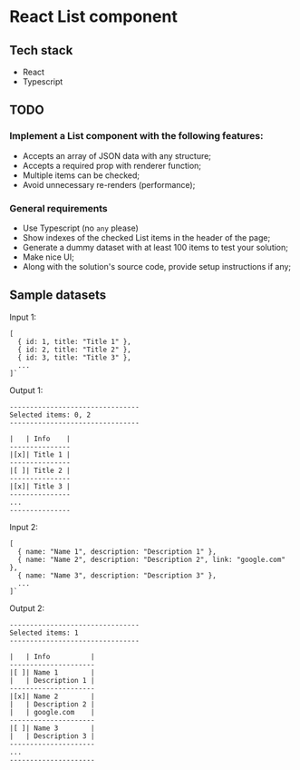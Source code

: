 # React List component

## Tech stack
- React
- Typescript

## TODO

### Implement a List component with the following features:

- Accepts an array of JSON data with any structure;
- Accepts a required prop with renderer function;
- Multiple items can be checked;
- Avoid unnecessary re-renders (performance);

### General requirements
- Use Typescript (no `any` please)
- Show indexes of the checked List items in the header of the page;
- Generate a dummy dataset with at least 100 items to test your solution;
- Make nice UI;
- Along with the solution's source code, provide setup instructions if any;

## Sample datasets

Input 1:
```
[
  { id: 1, title: "Title 1" },
  { id: 2, title: "Title 2" },
  { id: 3, title: "Title 3" },
  ...
]`
```
Output 1:
```
--------------------------------
Selected items: 0, 2
--------------------------------

|   | Info    |
---------------
|[x]| Title 1 |
---------------
|[ ]| Title 2 |
---------------
|[x]| Title 3 |
---------------
...
---------------
```
Input 2:
```
[
  { name: "Name 1", description: "Description 1" },
  { name: "Name 2", description: "Description 2", link: "google.com" },
  { name: "Name 3", description: "Description 3" },
  ...
]`
```

Output 2:
```
--------------------------------
Selected items: 1
--------------------------------

|   | Info          |
---------------------
|[ ]| Name 1        |
|   | Description 1 |
---------------------
|[x]| Name 2        |
|   | Description 2 |
|   | google.com    |
---------------------
|[ ]| Name 3        |
|   | Description 3 |
---------------------
...
---------------------
```